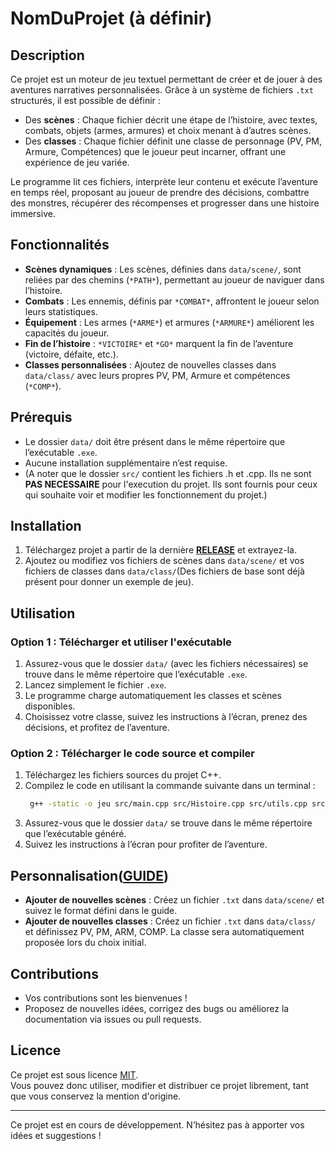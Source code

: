 # NomDuProjet (à définir)

## Description

Ce projet est un moteur de jeu textuel permettant de créer et de jouer à des aventures narratives personnalisées. Grâce à un système de fichiers `.txt` structurés, il est possible de définir :

- Des **scènes** : Chaque fichier décrit une étape de l’histoire, avec textes, combats, objets (armes, armures) et choix menant à d’autres scènes.
- Des **classes** : Chaque fichier définit une classe de personnage (PV, PM, Armure, Compétences) que le joueur peut incarner, offrant une expérience de jeu variée.

Le programme lit ces fichiers, interprète leur contenu et exécute l’aventure en temps réel, proposant au joueur de prendre des décisions, combattre des monstres, récupérer des récompenses et progresser dans une histoire immersive.

## Fonctionnalités

- **Scènes dynamiques** : Les scènes, définies dans `data/scene/`, sont reliées par des chemins (`*PATH*`), permettant au joueur de naviguer dans l’histoire.
- **Combats** : Les ennemis, définis par `*COMBAT*`, affrontent le joueur selon leurs statistiques.
- **Équipement** : Les armes (`*ARME*`) et armures (`*ARMURE*`) améliorent les capacités du joueur.
- **Fin de l’histoire** : `*VICTOIRE*` et `*GO*` marquent la fin de l’aventure (victoire, défaite, etc.).
- **Classes personnalisées** : Ajoutez de nouvelles classes dans `data/class/` avec leurs propres PV, PM, Armure et compétences (`*COMP*`).

## Prérequis
- Le dossier `data/` doit être présent dans le même répertoire que l’exécutable `.exe`.
- Aucune installation supplémentaire n’est requise.
- (A noter que le dossier `src/` contient les fichiers .h et .cpp. Ils ne sont **PAS NECESSAIRE** pour l'execution du projet. Ils sont fournis pour ceux qui souhaite voir et modifier les fonctionnement du projet.)

## Installation
1. Téléchargez projet a partir de la dernière [**RELEASE**](https://github.com/PGarn/jeu-cpp/releases/tag/pre-alpha) et extrayez-la.
2. Ajoutez ou modifiez vos fichiers de scènes dans `data/scene/` et vos fichiers de classes dans `data/class/`(Des fichiers de base sont déjà présent pour donner un exemple de jeu).

## Utilisation
### Option 1 : Télécharger et utiliser l'exécutable
1. Assurez-vous que le dossier `data/` (avec les fichiers nécessaires) se trouve dans le même répertoire que l’exécutable `.exe`.
2. Lancez simplement le fichier `.exe`.
3. Le programme charge automatiquement les classes et scènes disponibles.
4. Choisissez votre classe, suivez les instructions à l’écran, prenez des décisions, et profitez de l’aventure.

### Option 2 : Télécharger le code source et compiler
1. Téléchargez les fichiers sources du projet C++.
2. Compilez le code en utilisant la commande suivante dans un terminal :  
   ```bash
    g++ -static -o jeu src/main.cpp src/Histoire.cpp src/utils.cpp src/Competence.cpp -I .
   ```
3. Assurez-vous que le dossier `data/` se trouve dans le même répertoire que l’exécutable généré.
4. Suivez les instructions à l’écran pour profiter de l’aventure.

## Personnalisation([**GUIDE**](https://github.com/PGarn/jeu-cpp/tree/main/guides))
- **Ajouter de nouvelles scènes** : Créez un fichier `.txt` dans `data/scene/` et suivez le format défini dans le guide.
- **Ajouter de nouvelles classes** : Créez un fichier `.txt` dans `data/class/` et définissez PV, PM, ARM, COMP. La classe sera automatiquement proposée lors du choix initial.

## Contributions
- Vos contributions sont les bienvenues !
- Proposez de nouvelles idées, corrigez des bugs ou améliorez la documentation via issues ou pull requests.

## Licence

Ce projet est sous licence [MIT](https://opensource.org/licenses/MIT).  
Vous pouvez donc utiliser, modifier et distribuer ce projet librement, tant que vous conservez la mention d'origine.

---

Ce projet est en cours de développement. N’hésitez pas à apporter vos idées et suggestions !
